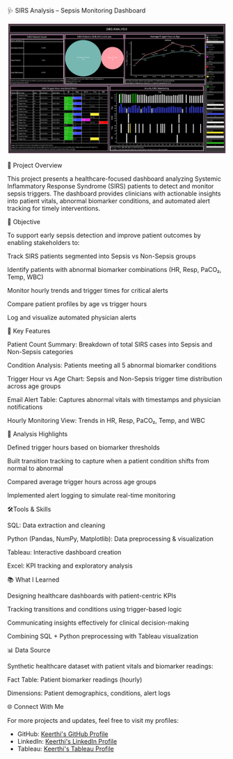🩺 SIRS Analysis – Sepsis Monitoring Dashboard

![Dashboard](./dashboard.png.png)


📌 Project Overview

This project presents a healthcare-focused dashboard analyzing Systemic Inflammatory Response Syndrome (SIRS) patients to detect and monitor sepsis triggers. The dashboard provides clinicians with actionable insights into patient vitals, abnormal biomarker conditions, and automated alert tracking for timely interventions.

🎯 Objective

To support early sepsis detection and improve patient outcomes by enabling stakeholders to:

Track SIRS patients segmented into Sepsis vs Non-Sepsis groups

Identify patients with abnormal biomarker combinations (HR, Resp, PaCO₂, Temp, WBC)

Monitor hourly trends and trigger times for critical alerts

Compare patient profiles by age vs trigger hours

Log and visualize automated physician alerts

🔑 Key Features

Patient Count Summary: Breakdown of total SIRS cases into Sepsis and Non-Sepsis categories

Condition Analysis: Patients meeting all 5 abnormal biomarker conditions

Trigger Hour vs Age Chart: Sepsis and Non-Sepsis trigger time distribution across age groups

Email Alert Table: Captures abnormal vitals with timestamps and physician notifications

Hourly Monitoring View: Trends in HR, Resp, PaCO₂, Temp, and WBC

🧮 Analysis Highlights

Defined trigger hours based on biomarker thresholds

Built transition tracking to capture when a patient condition shifts from normal to abnormal

Compared average trigger hours across age groups

Implemented alert logging to simulate real-time monitoring

🛠Tools & Skills

SQL: Data extraction and cleaning

Python (Pandas, NumPy, Matplotlib): Data preprocessing & visualization

Tableau: Interactive dashboard creation

Excel: KPI tracking and exploratory analysis

📚 What I Learned

Designing healthcare dashboards with patient-centric KPIs

Tracking transitions and conditions using trigger-based logic

Communicating insights effectively for clinical decision-making

Combining SQL + Python preprocessing with Tableau visualization

📊 Data Source

Synthetic healthcare dataset with patient vitals and biomarker readings:

Fact Table: Patient biomarker readings (hourly)

Dimensions: Patient demographics, conditions, alert logs

🌐 Connect With Me

For more projects and updates, feel free to visit my profiles:

- GitHub: [Keerthi's GitHub Profile](https://github.com/Keerthikadiyala91)  
- LinkedIn: [Keerthi's LinkedIn Profile](https://www.linkedin.com/in/keerthi-k-47868154/)
- Tableau: [Keerthi's Tableau Profile](https://public.tableau.com/app/profile/keerthi5467/vizzes)





